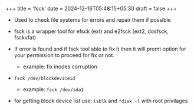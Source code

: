 +++
title = 'fsck'
date = 2024-12-16T05:48:15+05:30
draft = false
+++

- Used to check file systems for errors and repair them if possible
- fsck is a wrapper tool for efsck (ext) and e2fsck (ext2, dosfsck, fsckvfat)
- If error is found and if fsck tool able to fix it then it will promt option for your permission to proceed for fix or not.
    - example: fix inodes corruption

- `fsck /dev/blockdeviceid`
    - example: `fsck /dev/sda1`

- for getting block device list use: `lsblk` and `fdisk -l` with root privilages
